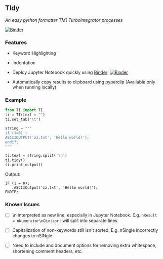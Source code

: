 ## TIdy
*An easy python formatter TM1 TurboIntegrator processes*

[![Binder](https://mybinder.org/badge_logo.svg)](https://mybinder.org/v2/gh/dpebert7/TIdy/master?filepath=Main.ipynb)

### Features

- Keyword Highlighting

- Indentation

- Deploy Jupyter Notebook quickly using [Binder](https://ovh.mybinder.org/): [![Binder](https://mybinder.org/badge_logo.svg)](https://mybinder.org/v2/gh/dpebert7/TIdy/master?filepath=Main.ipynb)

- Automatically copy results to clipboard using pyperclip (Available only when running locally)


### Example
```python
from TI import TI
ti = TI(text = "")
ti.set_tab("\t")

string = """
if (1=0) ;
ASCIIOUTPUT('zz.txt', 'Hello world!');
endif;
"""

ti.text = string.split('\n')
ti.tidy()
ti.print_output()
```

Output:
```
IF (1 = 0);
	ASCIIOutput('zz.txt', 'Hello world!');
ENDIF;
```

### Known Issues

* [ ] \n interpreted as new line, especially in Jupyter Notebook. E.g. `nResult = nNumerator\nDivisor;` will split into separate lines.

* [ ] Capitalization of non-keywords still isn't sorted. E.g. nSingle incorrectly changes to nSINgle

* [ ] Need to include and document options for removing extra whitespace, shortening comment headers, etc.
